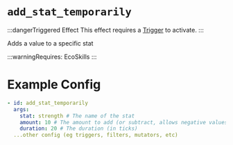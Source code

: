 # `add_stat_temporarily`
:::dangerTriggered Effect
This effect requires a [Trigger](https://plugins.auxilor.io/effects/all-triggers) to activate.
:::

Adds a value to a specific stat

:::warningRequires:
EcoSkills
:::

# Example Config
```yaml
- id: add_stat_temporarily
  args:
    stat: strength # The name of the stat
    amount: 10 # The amount to add (or subtract, allows negative values)
    duration: 20 # The duration (in ticks)
  ...other config (eg triggers, filters, mutators, etc)
```
